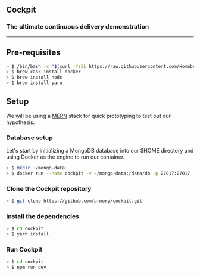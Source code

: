 ## Cockpit 
### The ultimate continuous delivery demonstration
---
## Pre-requisites
```bash
> $ /bin/bash -c "$(curl -fsSL https://raw.githubusercontent.com/Homebrew/install/HEAD/install.sh)"
> $ brew cask install docker
> $ brew install node
> $ brew install yarn
```
## Setup
We will be using a [MERN](https://www.educative.io/edpresso/what-is-mern-stack) stack for quick prototyping to test out our hypothesis.
### Database setup

Let's start by initializing a MongoDB database into our $HOME directory and using Docker as the engine to run our container.

```bash
> $ mkdir ~/mongo-data
> $ docker run --name cockpit -v ~/mongo-data:/data/db -p 27017:27017 -d mongo
```
### Clone the Cockpit repository
```bash
> $ git clone https://github.com/armory/cockpit.git
```
### Install the dependencies
```bash
> $ cd cockpit
> $ yarn install
```

### Run Cockpit
```bash
> $ cd cockpit
> $ npm run dev
```
